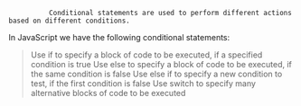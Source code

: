               Conditional statements are used to perform different actions based on different conditions.

In JavaScript we have the following conditional statements:

> Use if to specify a block of code to be executed, if a specified condition is true
> Use else to specify a block of code to be executed, if the same condition is false
> Use else if to specify a new condition to test, if the first condition is false
> Use switch to specify many alternative blocks of code to be executed
